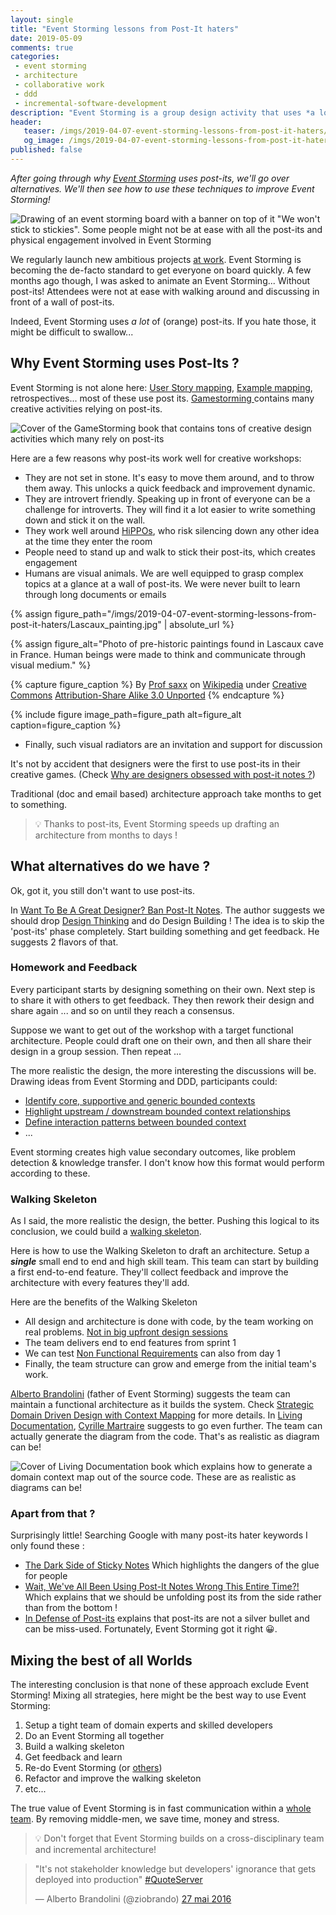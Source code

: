 ```yaml
---
layout: single
title: "Event Storming lessons from Post-It haters"
date: 2019-05-09
comments: true
categories:
 - event storming
 - architecture
 - collaborative work
 - ddd
 - incremental-software-development
description: "Event Storming is a group design activity that uses *a lot* of post its. Unfortunately, post-its are not for every culture! After going through why post-its work, we'll go over 2 alternatives: homework & feedback and walking skeleton. Could we also use these techniques to complement Event Storming?"
header:
   teaser: /imgs/2019-04-07-event-storming-lessons-from-post-it-haters/event-storming-no-more-post-its-teaser.jpeg
   og_image: /imgs/2019-04-07-event-storming-lessons-from-post-it-haters/event-storming-no-more-post-its-og.jpeg
published: false
---
```

_After going through why [Event Storming](https://www.eventstorming.com/) uses post-its, we'll go over alternatives. We'll then see how to use these techniques to improve Event Storming!_

![Drawing of an event storming board with a banner on top of it "We won't stick to stickies". Some people might not be at ease with all the post-its and physical engagement involved in Event Storming]({{site.url}}/imgs/2019-04-07-event-storming-lessons-from-post-it-haters/event-storming-no-more-post-its.jpeg)

We regularly launch new ambitious projects [at work](https://twitter.com/Work_at_Murex). Event Storming is becoming the de-facto standard to get everyone on board quickly. A few months ago though, I was asked to animate an Event Storming... Without post-its! Attendees were not at ease with walking around and discussing in front of a wall of post-its.

Indeed, Event Storming uses *a lot* of (orange) post-its. If you hate those, it might be difficult to swallow...

## Why Event Storming uses Post-Its ?

Event Storming is not alone here: [User Story mapping](https://www.visual-paradigm.com/guide/agile-software-development/what-is-user-story-mapping/), [Example mapping](https://cucumber.io/blog/example-mapping-introduction/), retrospectives... most of these use post its. [Gamestorming ](https://www.goodreads.com/book/show/9364936-gamestorming)contains many creative activities relying on post-its.

![Cover of the GameStorming book that contains tons of creative design activities which many rely on post-its]({{site.url}}/imgs/2019-04-07-event-storming-lessons-from-post-it-haters/game-storming.jpg)

Here are a few reasons why post-its work well for creative workshops:

*   They are not set in stone. It's easy to move them around, and to throw them away. This unlocks a quick feedback and improvement dynamic.
*   They are introvert friendly. Speaking up in front of everyone can be a challenge for introverts. They will find it a lot easier to write something down and stick it on the wall.
*   They work well around [HiPPOs](https://whatis.techtarget.com/definition/HiPPOs-highest-paid-persons-opinions), who risk silencing down any other idea at the time they enter the room
*   People need to stand up and walk to stick their post-its, which creates engagement
*   Humans are visual animals. We are well equipped to grasp complex topics at a glance at a wall of post-its. We were never built to learn through long documents or emails

{% assign figure_path="/imgs/2019-04-07-event-storming-lessons-from-post-it-haters/Lascaux_painting.jpg" | absolute_url %}
    
{% assign figure_alt="Photo of pre-historic paintings found in Lascaux cave in France. Human beings were made to think and communicate through visual medium." %}
    
{% capture figure_caption %}
By [Prof saxx](https://commons.wikimedia.org/wiki/User:Prof_saxx) on [Wikipedia](https://en.wikipedia.org/wiki/Lascaux) under [Creative Commons](https://en.wikipedia.org/wiki/en:Creative_Commons) [Attribution-Share Alike 3.0 Unported](https://creativecommons.org/licenses/by-sa/3.0/deed.en)
{% endcapture %}
    
{% include figure image_path=figure_path alt=figure_alt caption=figure_caption %}

*   Finally, such visual radiators are an invitation and support for discussion

It's not by accident that designers were the first to use post-its in their creative games. (Check [Why are designers obsessed with post-it notes ?](https://www.quora.com/Why-are-designers-obsessed-with-Post-It-Notes))

Traditional (doc and email based) architecture approach take months to get to something. 

> 💡 Thanks to post-its, Event Storming speeds up drafting an architecture from months to days !

## What alternatives do we have ?

Ok, got it, you still don't want to use post-its.

In [Want To Be A Great Designer? Ban Post-It Notes](https://www.fastcompany.com/90147380/want-to-be-a-great-designer-ban-post-it-notes). The author suggests we should drop [Design Thinking](https://en.wikipedia.org/wiki/Design_thinking) and do Design Building ! The idea is to skip the 'post-its' phase completely. Start building something and get feedback. He suggests 2 flavors of that.

### Homework and Feedback

Every participant starts by designing something on their own. Next step is to share it with others to get feedback. They then rework their design and share again ... and so on until they reach a consensus.

Suppose we want to get out of the workshop with a target functional architecture. People could draft one on their own, and then all share their design in a group session. Then repeat ...

The more realistic the design, the more interesting the discussions will be. Drawing ideas from Event Storming and DDD, participants could:

*   [Identify core, supportive and generic bounded contexts](/build-or-buy-software-identify-your-core-functional-areas-with-event-storming-and-ddd/)
*   [Highlight upstream / downstream bounded context relationships](/check-that-core-areas-have-the-upper-hand-with-event-storming-and-ddd/)
*   [Define interaction patterns between bounded context](/focus-on-core-domain-with-relationships-from-ddd-and-event-storming/)
*   ...

Event storming creates high value secondary outcomes, like problem detection & knowledge transfer. I don't know how this format would perform according to these.

### Walking Skeleton

As I said, the more realistic the design, the better. Pushing this logical to its conclusion, we could build a [walking skeleton](http://wiki.c2.com/?WalkingSkeleton). 

Here is how to use the Walking Skeleton to draft an architecture. Setup a _**single**_ small end to end and high skill team. This team can start by building a first end-to-end feature. They'll collect feedback and improve the architecture with every features they'll add.

Here are the benefits of the Walking Skeleton

*   All design and architecture is done with code, by the team working on real problems. [Not in big upfront design sessions](/misadventures-with-big-design-up-front/)
*   The team delivers end to end features from sprint 1
*   We can test [Non Functional Requirements](https://en.wikipedia.org/wiki/Non-functional_requirement) can also from day 1
*   Finally, the team structure can grow and emerge from the initial team's work.

[Alberto Brandolini](https://twitter.com/ziobrando) (father of Event Storming) suggests the team can maintain a functional architecture as it builds the system. Check [Strategic Domain Driven Design with Context Mapping](https://www.infoq.com/articles/ddd-contextmapping) for more details. In [Living Documentation](https://leanpub.com/livingdocumentation), [Cyrille Martraire](https://twitter.com/cyriux) suggests to go even further. The team can actually generate the diagram from the code. That's as realistic as diagram can be!

![Cover of Living Documentation book which explains how to generate a domain context map out of the source code. These are as realistic as diagrams can be!]({{site.url}}/imgs/2019-04-07-event-storming-lessons-from-post-it-haters/living-documentation.jpg)

### Apart from that ?

Surprisingly little! Searching Google with many post-its hater keywords I only found these :

*   [The Dark Side of Sticky Notes](https://www.theatlantic.com/technology/archive/2010/07/the-dark-side-of-sticky-notes/60543/) Which highlights the dangers of the glue for people
*   [Wait, We've All Been Using Post-It Notes Wrong This Entire Time?!](https://www.eonline.com/news/746910/wait-we-ve-all-been-using-post-it-notes-wrong-this-entire-time) Which explains that we should be unfolding post its from the side rather than from the bottom !
*   [In Defense of Post-its](https://www.nngroup.com/articles/post-it-in-ux/) explains that post-its are not a silver bullet and can be miss-used. Fortunately, Event Storming got it right 😀.

## Mixing the best of all Worlds  

The interesting conclusion is that none of these approach exclude Event Storming! Mixing all strategies, here might be the best way to use Event Storming:

1.  Setup a tight team of domain experts and skilled developers
2.  Do an Event Storming all together
3.  Build a walking skeleton
4.  Get feedback and learn
5.  Re-do Event Storming (or [others](/how-to-max-out-ddd-big-picture-event-storming-with-other-workshops/))
6.  Refactor and improve the walking skeleton
7.  etc...

The true value of Event Storming is in fast communication within a [whole team](https://en.wikipedia.org/wiki/Extreme_programming_practices#Whole_team). By removing middle-men, we save time, money and stress.

> 💡 Don't forget that Event Storming builds on a cross-disciplinary team and incremental architecture!

<blockquote class="twitter-tweet" data-conversation="none" data-lang="fr"><p lang="en" dir="ltr">&quot;It&#39;s not stakeholder knowledge but developers&#39; ignorance that gets deployed into production&quot; <a href="https://twitter.com/hashtag/QuoteServer?src=hash&amp;ref_src=twsrc%5Etfw">#QuoteServer</a></p>&mdash; Alberto Brandolini (@ziobrando) <a href="https://twitter.com/ziobrando/status/736119556733849600?ref_src=twsrc%5Etfw">27 mai 2016</a></blockquote>
<script async src="https://platform.twitter.com/widgets.js" charset="utf-8"></script>